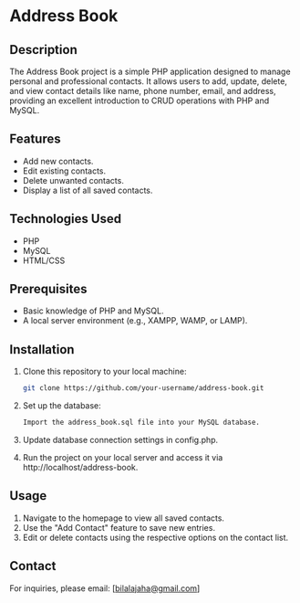 # Address Book  

## Description  
The Address Book project is a simple PHP application designed to manage personal and professional contacts. It allows users to add, update, delete, and view contact details like name, phone number, email, and address, providing an excellent introduction to CRUD operations with PHP and MySQL.  

## Features  
- Add new contacts.  
- Edit existing contacts.  
- Delete unwanted contacts.  
- Display a list of all saved contacts.  

## Technologies Used  
- PHP  
- MySQL  
- HTML/CSS  

## Prerequisites  
- Basic knowledge of PHP and MySQL.  
- A local server environment (e.g., XAMPP, WAMP, or LAMP).  

## Installation  
1. Clone this repository to your local machine:  
   ```bash  
   git clone https://github.com/your-username/address-book.git  
   ```

2. Set up the database:
    ```bash
    Import the address_book.sql file into your MySQL database.
    ```

3. Update database connection settings in config.php.
4. Run the project on your local server and access it via http://localhost/address-book.

## Usage

1. Navigate to the homepage to view all saved contacts.
2. Use the "Add Contact" feature to save new entries.
3. Edit or delete contacts using the respective options on the contact list.

## Contact

For inquiries, please email: [bilalajaha@gmail.com]